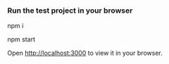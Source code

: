 ### Run the test project in your browser

npm i

npm start

Open [http://localhost:3000](http://localhost:3000) to view it in your browser.
